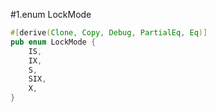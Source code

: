 #1.enum LockMode
```rust
#[derive(Clone, Copy, Debug, PartialEq, Eq)]
pub enum LockMode {
    IS,
    IX,
    S,
    SIX,
    X,
}
```